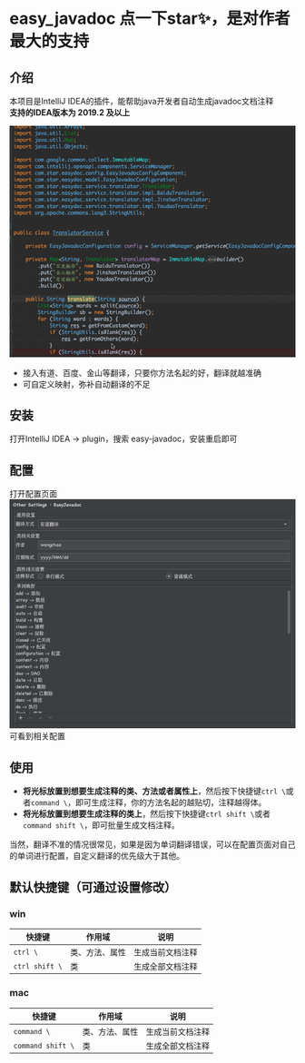 # easy_javadoc 点一下star✨，是对作者最大的支持
## 介绍
本项目是IntelliJ IDEA的插件，能帮助java开发者自动生成javadoc文档注释  
**支持的IDEA版本为 2019.2 及以上**    

![配置图](./doc/k03vffH6Hg.gif)

- 接入有道、百度、金山等翻译，只要你方法名起的好，翻译就越准确
- 可自定义映射，弥补自动翻译的不足

## 安装
打开IntelliJ IDEA -> plugin，搜索 easy-javadoc，安装重启即可

## 配置
打开配置页面
![配置图](./doc/20190901155929.jpg)
可看到相关配置

## 使用
- **将光标放置到想要生成注释的类、方法或者属性上**，然后按下快捷键`ctrl \`或者`command \`，即可生成注释，你的方法名起的越贴切，注释越得体。  
- **将光标放置到想要生成注释的类上**，然后按下快捷键`ctrl shift \`或者`command shift \`，即可批量生成文档注释。

当然，翻译不准的情况很常见，如果是因为单词翻译错误，可以在配置页面对自己的单词进行配置，自定义翻译的优先级大于其他。

## 默认快捷键（可通过设置修改）
### win
|快捷键|作用域|说明|
| --- | --- | --- |
| `ctrl \` | 类、方法、属性 | 生成当前文档注释 |
| `ctrl shift \` | 类 | 生成全部文档注释 |

### mac
|快捷键|作用域|说明|
| --- | --- | --- |
| `command \` | 类、方法、属性 | 生成当前文档注释 |
| `command shift \` | 类 | 生成全部文档注释 |